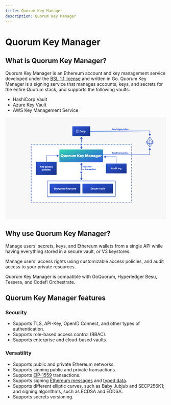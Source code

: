 ```yaml
---
title: Quorum Key Manager
description: Quorum Key Manager
---
```


# Quorum Key Manager

## What is Quorum Key Manager?

Quorum Key Manager is an Ethereum account and key management service developed under the [BSL 1.1 license] and written in Go.
Quorum Key Manager is a signing service that manages accounts, keys, and secrets for the entire Quorum stack, and supports the
following vaults:

- HashiCorp Vault
- Azure Key Vault
- AWS Key Management Service

![Architecture](Images/Simplified_Architecture.png)

## Why use Quorum Key Manager?

Manage users' secrets, keys, and Ethereum wallets from a single API while having everything stored in a secure vault, or V3 keystores.

Manage users' access rights using customizable access policies, and audit access to your private resources.

Quorum Key Manager is compatible with GoQuorum, Hyperledger Besu, Tessera, and Codefi Orchestrate.

## Quorum Key Manager features

### Security

- Supports TLS, API-Key, OpenID Connect, and other types of authentication.
- Supports role-based access control (RBAC).
- Supports enterprise and cloud-based vaults.

### Versatility

- Supports public and private Ethereum networks.
- Supports signing public and private transactions.
- Supports [EIP-1559] transactions.
- Supports signing [Ethereum messages] and [typed data].
- Supports different elliptic curves, such as Baby Jubjub and SECP256K1; and signing algorithms, such as ECDSA and EDDSA.
- Supports secrets versioning.

<!--links-->
[BSL 1.1 license]: https://mariadb.com/bsl11/
[typed data]: https://eips.ethereum.org/EIPS/eip-712
[Ethereum messages]: https://eips.ethereum.org/EIPS/eip-191
[EIP-1559]: https://github.com/ethereum/EIPs/blob/master/EIPS/eip-1559.md
